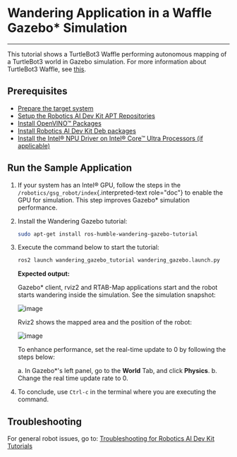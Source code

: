 
# Wandering Application in a Waffle Gazebo\* Simulation

---

This tutorial shows a TurtleBot3 Waffle performing autonomous mapping of
a TurtleBot3 world in Gazebo simulation. For more information about
TurtleBot3 Waffle, see
[this](https://emanual.robotis.com/docs/en/platform/turtlebot3/simulation/#gazebo-simulation).

## Prerequisites

- [Prepare the target system](https://docs.openedgeplatform.intel.com/edge-ai-suites/robotics-ai-suite/main/robotics/gsg_robot/prepare-system.html)
- [Setup the Robotics AI Dev Kit APT Repositories](https://docs.openedgeplatform.intel.com/robotics-ai-suite/robotics-ai-suite/main/robotics/gsg_robot/apt-setup.html)
- [Install OpenVINO™ Packages](https://docs.openedgeplatform.intel.com/robotics-ai-suite/robotics-ai-suite/main/robotics/gsg_robot/install-openvino.html)
- [Install Robotics AI Dev Kit Deb packages](https://docs.openedgeplatform.intel.com/robotics-ai-suite/robotics-ai-suite/main/robotics/gsg_robot/install.html)
- [Install the Intel® NPU Driver on Intel® Core™ Ultra Processors (if applicable)](https://docs.openedgeplatform.intel.com/robotics-ai-suite/robotics-ai-suite/main/robotics/gsg_robot/install-npu-driver.html)

## Run the Sample Application

1. If your system has an Intel® GPU, follow the steps in the
    `/robotics/gsg_robot/index`{.interpreted-text role="doc"} to enable
    the GPU for simulation. This step improves Gazebo\* simulation
    performance.

2. Install the Wandering Gazebo tutorial:

    ``` bash
    sudo apt-get install ros-humble-wandering-gazebo-tutorial
    ```

3. Execute the command below to start the tutorial:

    ``` bash
    ros2 launch wandering_gazebo_tutorial wandering_gazebo.launch.py
    ```

    **Expected output:**

    Gazebo\* client, rviz2 and RTAB-Map applications start and the robot
    starts wandering inside the simulation. See the simulation snapshot:

    ![image](images/gazebo_waffle.png)

    Rviz2 shows the mapped area and the position of the robot:

    ![image](images/wandering-gazebo-rviz2.png)

    To enhance performance, set the real-time update to 0 by following
    the steps below:

    a.  In Gazebo\*\'s left panel, go to the **World** Tab, and click
        **Physics**.
    b.  Change the real time update rate to 0.

4. To conclude, use `Ctrl-c` in the terminal where you are executing
    the command.

## Troubleshooting

For general robot issues, go to: [Troubleshooting for Robotics AI Dev Kit Tutorials](https://docs.openedgeplatform.intel.com/edge-ai-suites/robotics-ai-suite/main/robotics/dev_guide/tutorials_amr/robot-tutorials-troubleshooting.html)
